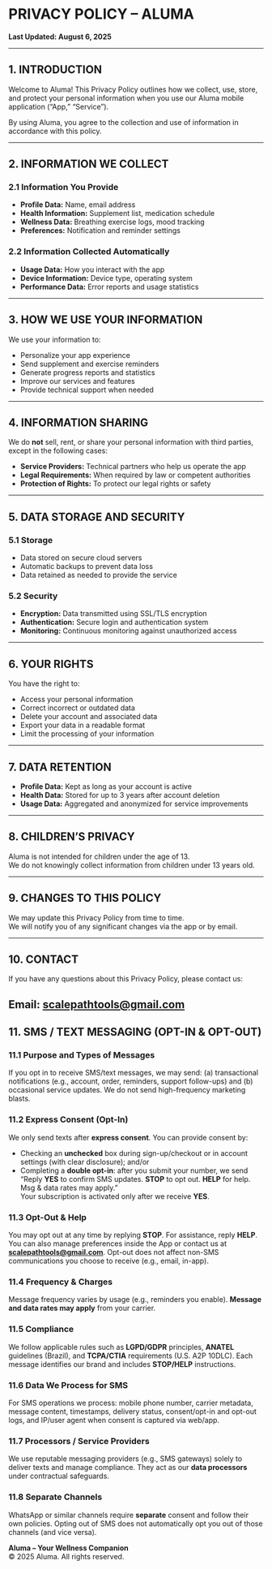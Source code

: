 # PRIVACY POLICY – ALUMA
**Last Updated: August 6, 2025**

---

## 1. INTRODUCTION  
Welcome to Aluma! This Privacy Policy outlines how we collect, use, store, and protect your personal information when you use our Aluma mobile application (“App,” “Service”).

By using Aluma, you agree to the collection and use of information in accordance with this policy.

---

## 2. INFORMATION WE COLLECT  

### 2.1 Information You Provide  
- **Profile Data:** Name, email address  
- **Health Information:** Supplement list, medication schedule  
- **Wellness Data:** Breathing exercise logs, mood tracking  
- **Preferences:** Notification and reminder settings  

### 2.2 Information Collected Automatically  
- **Usage Data:** How you interact with the app  
- **Device Information:** Device type, operating system  
- **Performance Data:** Error reports and usage statistics  

---

## 3. HOW WE USE YOUR INFORMATION  
We use your information to:  
- Personalize your app experience  
- Send supplement and exercise reminders  
- Generate progress reports and statistics  
- Improve our services and features  
- Provide technical support when needed  

---

## 4. INFORMATION SHARING  
We do **not** sell, rent, or share your personal information with third parties, except in the following cases:  
- **Service Providers:** Technical partners who help us operate the app  
- **Legal Requirements:** When required by law or competent authorities  
- **Protection of Rights:** To protect our legal rights or safety  

---

## 5. DATA STORAGE AND SECURITY  

### 5.1 Storage  
- Data stored on secure cloud servers  
- Automatic backups to prevent data loss  
- Data retained as needed to provide the service  

### 5.2 Security  
- **Encryption:** Data transmitted using SSL/TLS encryption  
- **Authentication:** Secure login and authentication system  
- **Monitoring:** Continuous monitoring against unauthorized access  

---

## 6. YOUR RIGHTS  
You have the right to:  
- Access your personal information  
- Correct incorrect or outdated data  
- Delete your account and associated data  
- Export your data in a readable format  
- Limit the processing of your information  

---

## 7. DATA RETENTION  
- **Profile Data:** Kept as long as your account is active  
- **Health Data:** Stored for up to 3 years after account deletion  
- **Usage Data:** Aggregated and anonymized for service improvements  

---

## 8. CHILDREN’S PRIVACY  
Aluma is not intended for children under the age of 13.  
We do not knowingly collect information from children under 13 years old.

---

## 9. CHANGES TO THIS POLICY  
We may update this Privacy Policy from time to time.  
We will notify you of any significant changes via the app or by email.

---

## 10. CONTACT  
If you have any questions about this Privacy Policy, please contact us:

**Email:** scalepathtools@gmail.com
---

## 11. SMS / TEXT MESSAGING (OPT-IN & OPT-OUT)

### 11.1 Purpose and Types of Messages
If you opt in to receive SMS/text messages, we may send: (a) transactional notifications (e.g., account, order, reminders, support follow-ups) and (b) occasional service updates. We do not send high-frequency marketing blasts.

### 11.2 Express Consent (Opt-In)
We only send texts after **express consent**. You can provide consent by:
- Checking an **unchecked** box during sign-up/checkout or in account settings (with clear disclosure); and/or
- Completing a **double opt-in**: after you submit your number, we send  
  “Reply **YES** to confirm SMS updates. **STOP** to opt out. **HELP** for help. Msg & data rates may apply.”  
  Your subscription is activated only after we receive **YES**.

### 11.3 Opt-Out & Help
You may opt out at any time by replying **STOP**. For assistance, reply **HELP**. You can also manage preferences inside the App or contact us at **scalepathtools@gmail.com**. Opt-out does not affect non-SMS communications you choose to receive (e.g., email, in-app).

### 11.4 Frequency & Charges
Message frequency varies by usage (e.g., reminders you enable). **Message and data rates may apply** from your carrier.

### 11.5 Compliance
We follow applicable rules such as **LGPD/GDPR** principles, **ANATEL** guidelines (Brazil), and **TCPA/CTIA** requirements (U.S. A2P 10DLC). Each message identifies our brand and includes **STOP/HELP** instructions.

### 11.6 Data We Process for SMS
For SMS operations we process: mobile phone number, carrier metadata, message content, timestamps, delivery status, consent/opt-in and opt-out logs, and IP/user agent when consent is captured via web/app.

### 11.7 Processors / Service Providers
We use reputable messaging providers (e.g., SMS gateways) solely to deliver texts and manage compliance. They act as our **data processors** under contractual safeguards.

### 11.8 Separate Channels
WhatsApp or similar channels require **separate** consent and follow their own policies. Opting out of SMS does not automatically opt you out of those channels (and vice versa).


**Aluma – Your Wellness Companion**  
© 2025 Aluma. All rights reserved.
